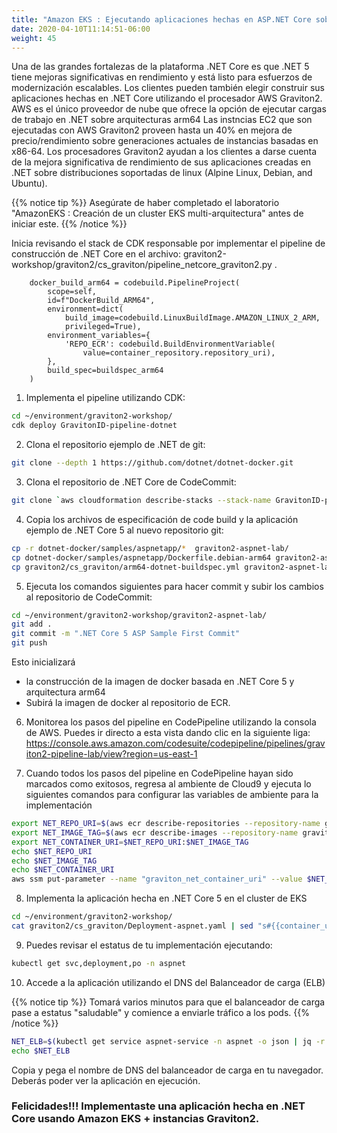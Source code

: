 ```yaml
---
title: "Amazon EKS : Ejecutando aplicaciones hechas en ASP.NET Core sobre Graviton2"
date: 2020-04-10T11:14:51-06:00
weight: 45
---
```


Una de las grandes fortalezas de la plataforma .NET Core es que .NET 5 tiene mejoras significativas en rendimiento y está listo 
para esfuerzos de modernización escalables.
Los clientes pueden también elegir construir sus aplicaciones hechas en .NET Core utilizando el procesador AWS Graviton2. 
AWS es el único proveedor de nube que ofrece la opción de ejecutar cargas de trabajo en .NET sobre arquitecturas arm64 
Las instncias EC2 que son ejecutadas con AWS Graviton2 proveen hasta un 40% en mejora de precio/rendimiento sobre generaciones actuales de instancias basadas en x86-64.
Los procesadores Graviton2 ayudan a los clientes a darse cuenta de la mejora significativa de rendimiento de sus aplicaciones creadas en .NET sobre distribuciones soportadas de linux (Alpine Linux, Debian, and Ubuntu).

{{% notice tip %}} 
Asegúrate de haber completado el laboratorio "AmazonEKS : Creación de un cluster EKS multi-arquitectura" antes de iniciar este. 
{{% /notice %}}

Inicia revisando el stack de CDK responsable por implementar el pipeline de construcción de .NET Core en el archivo: graviton2-workshop/graviton2/cs_graviton/pipeline_netcore_graviton2.py .


        docker_build_arm64 = codebuild.PipelineProject(
            scope=self,
            id=f"DockerBuild_ARM64",
            environment=dict(
                build_image=codebuild.LinuxBuildImage.AMAZON_LINUX_2_ARM,
                privileged=True),
            environment_variables={
                'REPO_ECR': codebuild.BuildEnvironmentVariable(
                    value=container_repository.repository_uri),
            },
            build_spec=buildspec_arm64
        )

1. Implementa el pipeline utilizando CDK:

```bash
cd ~/environment/graviton2-workshop/
cdk deploy GravitonID-pipeline-dotnet

```

2. Clona el repositorio ejemplo de .NET de git:

```bash
git clone --depth 1 https://github.com/dotnet/dotnet-docker.git
```

3. Clona el repositorio de .NET Core de CodeCommit: 

```bash 
git clone `aws cloudformation describe-stacks --stack-name GravitonID-pipeline-dotnet --query "Stacks[0].Outputs[0].OutputValue" --output text`
```

4. Copia los archivos de especificación de code build y la aplicación ejemplo de .NET Core 5 al nuevo repositorio git:

```bash
cp -r dotnet-docker/samples/aspnetapp/*  graviton2-aspnet-lab/
cp dotnet-docker/samples/aspnetapp/Dockerfile.debian-arm64 graviton2-aspnet-lab/Dockerfile
cp graviton2/cs_graviton/arm64-dotnet-buildspec.yml graviton2-aspnet-lab/
```

5. Ejecuta los comandos siguientes para hacer commit y subir los cambios al repositorio de CodeCommit:

```bash
cd ~/environment/graviton2-workshop/graviton2-aspnet-lab/
git add .
git commit -m ".NET Core 5 ASP Sample First Commit"
git push
```
Esto inicializará   
*  la construcción de la imagen de docker basada en .NET Core 5 y arquitectura arm64
*  Subirá la imagen de docker al repositorio de ECR.

6. Monitorea los pasos del pipeline en CodePipeline utilizando la consola de AWS. Puedes ir directo a esta vista dando clic en la siguiente liga: https://console.aws.amazon.com/codesuite/codepipeline/pipelines/graviton2-pipeline-lab/view?region=us-east-1

7. Cuando todos los pasos del pipeline en CodePipeline hayan sido marcados como exitosos, regresa al ambiente de Cloud9 y ejecuta lo siguientes comandos para configurar las variables de ambiente para la implementación


```bash 
export NET_REPO_URI=$(aws ecr describe-repositories --repository-name graviton2-aspnet-lab  | jq -r '.repositories[0].repositoryUri')
export NET_IMAGE_TAG=$(aws ecr describe-images --repository-name graviton2-aspnet-lab --query 'sort_by(imageDetails,& imagePushedAt)[-1].imageTags[0]' | jq -r .)
export NET_CONTAINER_URI=$NET_REPO_URI:$NET_IMAGE_TAG
echo $NET_REPO_URI
echo $NET_IMAGE_TAG
echo $NET_CONTAINER_URI
aws ssm put-parameter --name "graviton_net_container_uri" --value $NET_CONTAINER_URI --type String --overwrite 

```

8. Implementa la aplicación hecha en .NET Core 5 en el cluster de EKS

```bash
cd ~/environment/graviton2-workshop/
cat graviton2/cs_graviton/Deployment-aspnet.yaml | sed "s#{{container_uri}}#$NET_CONTAINER_URI#" | kubectl apply -f -
```

9. Puedes revisar el estatus de tu implementación ejecutando:

```bash
kubectl get svc,deployment,po -n aspnet
```

10. Accede a la aplicación utilizando el DNS del Balanceador de carga (ELB)

{{% notice tip %}} 
Tomará varios minutos para que el balanceador de carga pase a estatus "saludable" y comience a enviarle tráfico a los pods. 
{{% /notice %}}

```bash
NET_ELB=$(kubectl get service aspnet-service -n aspnet -o json | jq -r '.status.loadBalancer.ingress[].hostname')
echo $NET_ELB 
```
Copia y pega el nombre de DNS del balanceador de carga en tu navegador. Deberás poder ver la aplicación en ejecución.

### Felicidades!!! Implementaste una aplicación hecha en .NET Core usando Amazon EKS + instancias Graviton2.
